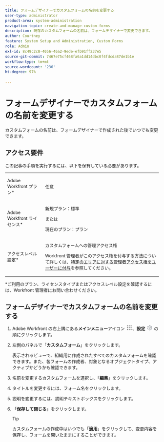 ```yaml
---
title: フォームデザイナーでカスタムフォームの名前を変更する
user-type: administrator
product-area: system-administration
navigation-topic: create-and-manage-custom-forms
description: 既存のカスタムフォームの名前は、フォームデザイナーで変更できます。
author: Courtney
feature: System Setup and Administration, Custom Forms
role: Admin
exl-id: 8c49c2c8-4056-46a2-9ede-efb91ff237e5
source-git-commit: 7467e75cf468fa6a1dd14dbc0f4fdcda87de1b1e
workflow-type: tm+mt
source-wordcount: '236'
ht-degree: 97%

---
```


# フォームデザイナーでカスタムフォームの名前を変更する

カスタムフォームの名前は、フォームデザイナーで作成された後でいつでも変更できます。

## アクセス要件

この記事の手順を実行するには、以下を保有している必要があります。

<table style="table-layout:auto"> 
 <col> 
 <col> 
 <tbody> 
  <tr data-mc-conditions=""> 
   <td role="rowheader"> <p>Adobe Workfront プラン*</p> </td> 
   <td>任意</td> 
  </tr> 
  <tr> 
   <td role="rowheader">Adobe Workfront ライセンス*</td> 
   <td>
   <p>新規プラン：標準</p>
   <p>または</p>
   <p>現在のプラン：プラン</p></td> 
  </tr> 
  <tr data-mc-conditions=""> 
   <td role="rowheader">アクセスレベル設定*</td> 
   <td> <p>カスタムフォームへの管理アクセス権</p> <p>Workfront 管理者がこのアクセス権を付与する方法について詳しくは、<a href="/help/quicksilver/administration-and-setup/add-users/configure-and-grant-access/grant-users-admin-access-certain-areas.md" class="MCXref xref">特定のエリアに対する管理者アクセス権をユーザーに付与</a>を参照してください。</p></td> 
  </tr>  
 </tbody> 
</table>

&#42;ご利用のプラン、ライセンスタイプまたはアクセスレベル設定を確認するには、Workfront 管理者にお問い合わせください。

## フォームデザイナーでカスタムフォームの名前を変更する

1. Adobe Workfront の右上隅にある&#x200B;**メインメニュー**&#x200B;アイコン ![](assets/main-menu-icon.png)、**設定** ![](assets/gear-icon-settings.png) の順にクリックします。

1. 左側のパネルで「**カスタムフォーム**」をクリックします。

   表示されるビューで、組織用に作成されたすべてのカスタムフォームを確認できます。また、各フォームの作成者、対象となるオブジェクトタイプ、アクティブかどうかも確認できます。

1. 名前を変更するカスタムフォームを選択し、「**編集**」をクリックします。
1. タイトルを変更するには、フォーム名をクリックします。
1. 説明を変更するには、説明テキストボックスをクリックします。

1. 「**保存して閉じる**」をクリックします。

   >[!TIP]
   >
   >カスタムフォームの作成中はいつでも「**適用**」をクリックして、変更内容を保存し、フォームを開いたままにすることができます。
